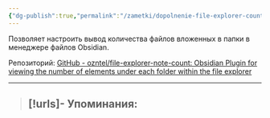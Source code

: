 ```yaml
---
{"dg-publish":true,"permalink":"/zametki/dopolnenie-file-explorer-count/","created":"2024-07-15 20:27","updated":"2024-09-03T16:30:40+03:00"}
---
```


Позволяет настроить вывод количества файлов вложенных в папки в менеджере файлов Obsidian.

Репозиторий: [GitHub - ozntel/file-explorer-note-count: Obsidian Plugin for viewing the number of elements under each folder within the file explorer](https://github.com/ozntel/file-explorer-note-count)

---
> [!urls]- Упоминания:
> - 
